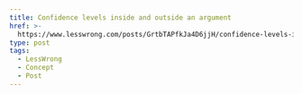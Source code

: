 ```yaml
---
title: Confidence levels inside and outside an argument
href: >-
  https://www.lesswrong.com/posts/GrtbTAPfkJa4D6jjH/confidence-levels-inside-and-outside-an-argument
type: post
tags:
  - LessWrong
  - Concept
  - Post
---
```


